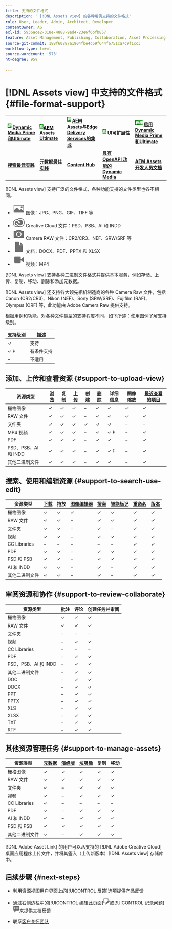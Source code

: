 ```yaml
---
title: 支持的文件格式
description: ' [!DNL Assets view] 的各种用例支持的文件格式'
role: User, Leader, Admin, Architect, Developer
contentOwner: AG
exl-id: 5936ace2-318e-4888-9ad4-23e6f6bfb857
feature: Asset Management, Publishing, Collaboration, Asset Processing
source-git-commit: 188f60887a1904fbe4c69f644f6751ca7c9f1cc3
workflow-type: tm+mt
source-wordcount: '573'
ht-degree: 95%

---
```


# [!DNL Assets view] 中支持的文件格式 {#file-format-support}

<table>
    <tr>
        <td>
            <sup style= "background-color:#008000; color:#FFFFFF; font-weight:bold"><i>新</i></sup> <a href="/help/assets/dynamic-media/dm-prime-ultimate.md"><b>Dynamic Media Prime和Ultimate</b></a>
        </td>
        <td>
            <sup style= "background-color:#008000; color:#FFFFFF; font-weight:bold"><i>新</i></sup><a href="/help/assets/assets-ultimate-overview.md"><b>AEM Assets Ultimate</b></a>
        </td>
        <td>
            <sup style= "background-color:#008000; color:#FFFFFF; font-weight:bold"><i>新</i></sup> <a href="/help/assets/integrate-aem-assets-edge-delivery-services.md"><b>AEM Assets与Edge Delivery Services的集成</b></a>
        </td>
        <td>
            <sup style= "background-color:#008000; color:#FFFFFF; font-weight:bold"><i>新</i></sup> <a href="/help/assets/aem-assets-view-ui-extensibility.md"><b>UI可扩展性</b></a>
        </td>
          <td>
            <sup style= "background-color:#008000; color:#FFFFFF; font-weight:bold"><i>新建</i></sup> <a href="/help/assets/dynamic-media/enable-dynamic-media-prime-and-ultimate.md"><b>启用Dynamic Media Prime和Ultimate</b></a>
        </td>
    </tr>
    <tr>
        <td>
            <a href="/help/assets/search-best-practices.md"><b>搜索最佳实践</b></a>
        </td>
        <td>
            <a href="/help/assets/metadata-best-practices.md"><b>元数据最佳实践</b></a>
        </td>
        <td>
            <a href="/help/assets/product-overview.md"><b>Content Hub</b></a>
        </td>
        <td>
            <a href="/help/assets/dynamic-media-open-apis-overview.md"><b>具有 OpenAPI 功能的 Dynamic Media</b></a>
        </td>
        <td>
            <a href="https://developer.adobe.com/experience-cloud/experience-manager-apis/"><b>AEM Assets 开发人员文档</b></a>
        </td>
    </tr>
</table>

[!DNL Assets view] 支持广泛的文件格式，各种功能支持的文件类型也各不相同。

* ![图像文件类型图标](assets/image-icon.svg) 图像：JPG、PNG、GIF、TIFF 等
* ![Creative Cloud 类型图标](assets/creative-cloud-files.svg) Creative Cloud 文件：PSD、PSB、AI 和 INDD
* ![相机类型图标](assets/camera-icon.svg) Camera RAW 文件：CR2/CR3、NEF、SRW/SRF 等
* ![文档文件类型图标](assets/document-icon.svg) 文档：DOCX、PDF、PPTX 和 XLSX
* ![视频文件类型图标](assets/video-icon.svg) 视频：MP4

[!DNL Assets view] 支持各种二进制文件格式并提供基本服务，例如存储、上传、复制、移动、删除和添加元数据。

[!DNL Assets view] 还支持各大领先相机制造商的各种 Camera Raw 文件，包括 Canon (CR2/CR3)、Nikon (NEF)、Sony (SRW/SRF)、Fujifilm (RAF)、Olympus (ORF) 等，此功能由 Adobe Camera Raw 提供支持。

根据用例和功能，对各种文件类型的支持程度不同，如下所述：使用图例了解支持级别。

| 支持级别 | 描述 |
|-------------------|-------------------------|
| ✓ | 支持 |
| ✓ ‡ | 有条件支持 |
| − | 不适用 |

## 添加、上传和查看资源 {#support-to-upload-view}

<!-- TBD: For AEM, AI files require the PDF option to be selected when saving the AI file.
-->

| 资源类型 | [浏览](/help/assets/navigate-assets-view.md) | 复制 | [上传](/help/assets/add-delete-assets-view.md) | 创建 | [删除](/help/assets/add-delete-assets-view.md#delete-assets) | 详细信息 | 图像缩放 | [最近查看的项目](/help/assets/navigate-assets-view.md) |
|-------------------|----------|----------|----------|----------|----------|-------------------|------------|-----------------|
| 栅格图像 | ✓ | ✓ | ✓ | − | ✓ | ✓ | ✓ | ✓ |
| RAW 文件 | ✓ | ✓ | ✓ | − | ✓ | ✓ | ✓ | ✓ |
| 文件夹 | ✓ | ✓ | ✓ | ✓ | ✓ | ✓ | − | − |
| MP4 视频 | ✓ | ✓ | ✓ | − | ✓ | ✓ ‡ | − | ✓ |
| PDF | ✓ | ✓ | ✓ | − | ✓ | ✓ | − | ✓ |
| PSD、PSB、AI 和 INDD | ✓ | ✓ | ✓ | − | ✓ | ✓ ‡ | − | ✓ |
| 其他二进制文件 | ✓ | ✓ | ✓ | − | ✓ | ✓ | − | ✓ |

<!-- Hiding CC Libraries (considered beta) as per PM feedback.
| CC Libraries  | &#10003; | &minus;  | &#10003; | &#10003; | &#10003; | &#10003; | &minus;    | &minus;         |
-->

## 搜索、使用和编辑资源 {#support-to-search-use-edit}

| 资源类型 | [下载](/help/assets/manage-organize-assets-view.md#download) | 拖放 | [图像编辑器](/help/assets/edit-images-assets-view.md) | [搜索](/help/assets/search-assets-view.md) | [智能标记](/help/assets/metadata-assets-view.md#tags) | [重命名](/help/assets/manage-organize-assets-view.md) | [版本](/help/assets/manage-organize-assets-view.md#versions-of-assets) |
|---------------|----------|---------------|--------------|----------|------------|----------|----------|
| 栅格图像 | ✓ | ✓ | ✓ | ✓ | ✓ | ✓ | ✓ |
| RAW 文件 | ✓ | ✓ | − | ✓ | ✓ | ✓ | ✓ | ✓ |
| 文件夹 | ✓ | ✓ | − | ✓ | − | ✓ | ✓ |
| 视频 | ✓ | ✓ | − | ✓ | ✓ | ✓ | ✓ |
| CC Libraries | − | − | − | − | − | ✓ | ✓ |
| PDF | ✓ | ✓ | − | ✓ | ✓ | ✓ | ✓ |
| PSD 和 PSB | ✓ | ✓ | − | ✓ | ✓ | ✓ | ✓ |
| AI 和 INDD | ✓ | ✓ | − | ✓ | − | ✓ | ✓ |
| 其他二进制文件 | ✓ | ✓ | − | ✓ | − | ✓ | ✓ |


## 审阅资源和协作 {#support-to-review-collaborate}

| 资源类型 | 批注 | 评论 | 创建任务并审阅 |
|---------------|----------|----------|-------------------------|
| 栅格图像 | ✓ | ✓ | ✓ |
| RAW 文件 | ✓ | ✓ | ✓ |
| 文件夹 | − | − | − |
| 视频 | − | ✓ | ✓ |
| CC Libraries | − | − | − |
| PDF | − | ✓ | ✓ |
| PSD、PSB、AI 和 INDD | − | ✓ | ✓ |
| 其他二进制文件 | − | ✓ | ✓ |
| DOC | − | ✓ | ✓ |
| DOCX | − | ✓ | ✓ |
| PPT | − | ✓ | ✓ |
| PPTX | − | ✓ | ✓ |
| XLS | − | ✓ | ✓ |
| XLSX | − | ✓ | ✓ |
| TXT | − | ✓ | ✓ |
| RTF | − | ✓ | ✓ |

## 其他资源管理任务 {#support-to-manage-assets}

| 资源类型 | [元数据](/help/assets/metadata-assets-view.md) | [演绎版](/help/assets/add-delete-assets-view.md#renditions) | [垃圾桶](/help/assets/add-delete-assets-view.md#delete-assets) | 复制 | 移动 |
|---------------|-------------------|------------|----------|----------|----------|
| 栅格图像 | ✓ | ✓ | ✓ | ✓ | ✓ |
| RAW 文件 | ✓ | ✓ | ✓ | ✓ | ✓ |
| 文件夹 | ✓ | − | ✓ | ✓ | ✓ |
| 视频 | ✓ | − | ✓ | ✓ | ✓ |
| CC Libraries | ✓ | − | − | − | − |
| PDF | ✓ | − | ✓ | ✓ | ✓ |
| AI 和 INDD | ✓ | − | ✓ | ✓ | ✓ |
| PSD 和 PSB | ✓ | ✓ | ✓ | ✓ | ✓ |
| 其他二进制文件 | ✓ | − | ✓ | ✓ | ✓ |

[!DNL Adobe Asset Link] 的用户可以从支持的 [!DNL Adobe Creative Cloud] 桌面应用程序上传文件，并将其签入（上传新版本）[!DNL Assets view] 存储库中。

<!-- TBD: Saving the template table separately for later use.
| Asset type    | Features |
|---------------|----------|
| Raster images |          |
| Folders       |          |
| Videos        |          |
| CC Libraries  |          |
| PDF files     |          |
| PSD, PSB           |          |
| AI            |          |
| INDD          |          |

>[!MORELIKETHIS]
>
>* []()
-->

## 后续步骤 {#next-steps}

* 利用资源视图用户界面上的[!UICONTROL 反馈]选项提供产品反馈

* 通过右侧边栏中的[!UICONTROL 编辑此页面]![编辑页面](assets/do-not-localize/edit-page.png)或[!UICONTROL 记录问题]![创建 GitHub 问题](assets/do-not-localize/github-issue.png)来提供文档反馈

* 联系[客户关怀团队](https://experienceleague.adobe.com/zh-hans?support-solution=General#support)
